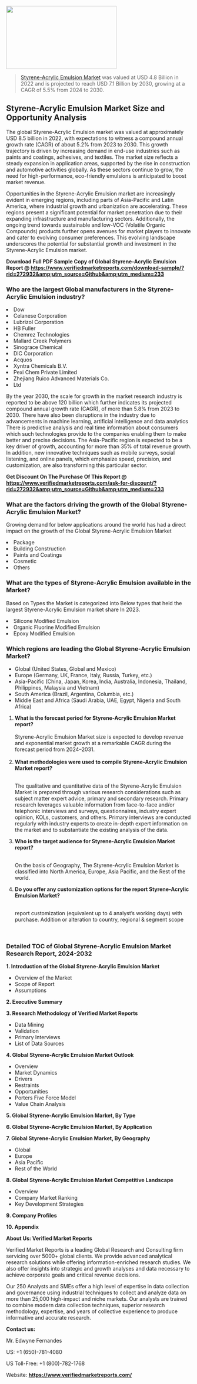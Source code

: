 <img src="https://ffe5etoiles.com/wp-content/uploads/2024/12/MST1-300x171.png" alt="" width="300" height="171" class="alignnone size-medium wp-image-20088" /><blockquote><p><p><a href="https://www.verifiedmarketreports.com/download-sample/?rid=272932&utm_source=Github&utm_medium=233" target="_blank">Styrene-Acrylic Emulsion Market</a> was valued at USD 4.8 Billion in 2022 and is projected to reach USD 7.1 Billion by 2030, growing at a CAGR of 5.5% from 2024 to 2030.</p></blockquote><p><h2>Styrene-Acrylic Emulsion Market Size and Opportunity Analysis</h2> <p>The global Styrene-Acrylic Emulsion market was valued at approximately USD 8.5 billion in 2022, with expectations to witness a compound annual growth rate (CAGR) of about 5.2% from 2023 to 2030. This growth trajectory is driven by increasing demand in end-use industries such as paints and coatings, adhesives, and textiles. The market size reflects a steady expansion in application areas, supported by the rise in construction and automotive activities globally. As these sectors continue to grow, the need for high-performance, eco-friendly emulsions is anticipated to boost market revenue.</p> <p>Opportunities in the Styrene-Acrylic Emulsion market are increasingly evident in emerging regions, including parts of Asia-Pacific and Latin America, where industrial growth and urbanization are accelerating. These regions present a significant potential for market penetration due to their expanding infrastructure and manufacturing sectors. Additionally, the ongoing trend towards sustainable and low-VOC (Volatile Organic Compounds) products further opens avenues for market players to innovate and cater to evolving consumer preferences. This evolving landscape underscores the potential for substantial growth and investment in the Styrene-Acrylic Emulsion market.</p> </p><p class=""><strong>Download Full PDF Sample Copy of Global Styrene-Acrylic Emulsion Report @ <a href="https://www.verifiedmarketreports.com/download-sample/?rid=272932&amp;utm_source=Github&amp;utm_medium=233" target="_blank">https://www.verifiedmarketreports.com/download-sample/?rid=272932&amp;utm_source=Github&amp;utm_medium=233</a></strong></p><h3 id="" class="">Who are the largest Global manufacturers in the Styrene-Acrylic Emulsion industry?</h3><p><li>Dow</li><li> Celanese Corporation</li><li> Lubrizol Corporation</li><li> HB Fuller</li><li> Chemrez Technologies</li><li> Mallard Creek Polymers</li><li> Sinograce Chemical</li><li> DIC Corporation</li><li> Acquos</li><li> Xyntra Chemicals B.V.</li><li> Pexi Chem Private Limited</li><li> Zhejiang Ruico Advanced Materials Co.</li><li> Ltd</li></p><div class=""><div class="" dir="" data-message-author-role="" data-message-id="" data-message-model-slug=""><div class=""><div class=""><div class=""><div class="" dir="" data-message-author-role="" data-message-id="" data-message-model-slug=""><div class=""><div class=""><p>By the year 2030, the scale for growth in the market research industry is reported to be above 120 billion which further indicates its projected compound annual growth rate (CAGR), of more than 5.8% from 2023 to 2030. There have also been disruptions in the industry due to advancements in machine learning, artificial intelligence and data analytics There is predictive analysis and real time information about consumers which such technologies provide to the companies enabling them to make better and precise decisions. The Asia-Pacific region is expected to be a key driver of growth, accounting for more than 35% of total revenue growth. In addition, new innovative techniques such as mobile surveys, social listening, and online panels, which emphasize speed, precision, and customization, are also transforming this particular sector.</p><p><strong>Get Discount On The Purchase Of This Report @&nbsp; <a href="https://www.verifiedmarketreports.com/ask-for-discount/?rid=272932&amp;utm_source=Github&amp;utm_medium=233" target="_blank">https://www.verifiedmarketreports.com/ask-for-discount/?rid=272932&amp;utm_source=Github&amp;utm_medium=233</a></strong></p></div></div></div></div></div></div></div></div><h3 id="" class="">What are the factors driving the growth of the Global Styrene-Acrylic Emulsion Market?</h3><p id="" class="">Growing demand for below applications around the world has had a direct impact on the growth of the Global Styrene-Acrylic Emulsion Market</p><p id="" class=""><li>Package</li><li> Building Construction</li><li> Paints and Coatings</li><li> Cosmetic</li><li> Others</li></p><h3 id="" class="">What are the types of Styrene-Acrylic Emulsion available in the Market?</h3><p id="" class="">Based on Types the Market is categorized into Below types that held the largest Styrene-Acrylic Emulsion market share In 2023.</p><p id="" class=""><li>Silicone Modified Emulsion</li><li> Organic Fluorine Modified Emulsion</li><li> Epoxy Modified Emulsion</li></p><h3 id="" class="">Which regions are leading the Global Styrene-Acrylic Emulsion Market?</h3><ul><li>Global (United States, Global and Mexico)</li><li>Europe (Germany, UK, France, Italy, Russia, Turkey, etc.)</li><li>Asia-Pacific (China, Japan, Korea, India, Australia, Indonesia, Thailand, Philippines, Malaysia and Vietnam)</li><li>South America (Brazil, Argentina, Columbia, etc.)</li><li>Middle East and Africa (Saudi Arabia, UAE, Egypt, Nigeria and South Africa)</li></ul><p><ol><li><strong>What is the forecast period for Styrene-Acrylic Emulsion Market report?<br /></strong><br /><span data-sheets-root="1" data-sheets-value="{&quot;1&quot;:2,&quot;2&quot;:&quot;XXXX size is expected to develop revenue and exponential market growth at a remarkable CAGR during the forecast period from 2024&ndash;2030.&quot;}" data-sheets-userformat="{&quot;2&quot;:12674,&quot;4&quot;:{&quot;1&quot;:2,&quot;2&quot;:16776960},&quot;10&quot;:2,&quot;11&quot;:0,&quot;15&quot;:&quot;Arial&quot;,&quot;16&quot;:12}">Styrene-Acrylic Emulsion Market size is expected to develop revenue and exponential market growth at a remarkable CAGR during the forecast period from 2024&ndash;2031.</span><br /><br /></li><li><strong>What methodologies were used to compile Styrene-Acrylic Emulsion Market report?<br /><br /></strong><p>The qualitative and quantitative data of the&nbsp;Styrene-Acrylic Emulsion Market is prepared through various research considerations such as subject matter expert advice, primary and secondary research. Primary research leverages valuable information from face-to-face and/or telephonic interviews and surveys, questionnaires, industry expert opinion, KOLs, customers, and others. Primary interviews are conducted regularly with industry experts to create in-depth expert information on the market and to substantiate the existing analysis of the data.&nbsp;</p></li><li><strong>Who is the target audience for Styrene-Acrylic Emulsion Market report?<br /><br /></strong><p>On the basis of Geography, The&nbsp;Styrene-Acrylic Emulsion Market is classified into North America, Europe, Asia Pacific, and the Rest of the world.</p></li><li><strong>Do you offer any customization options for the report Styrene-Acrylic Emulsion Market?<br /><br /></strong><p>report customization (equivalent up to 4 analyst&rsquo;s working days) with purchase. Addition or alteration to country, regional &amp; segment scope</p><p>&nbsp;</p></li></ol></p><h3 id="" class="">Detailed TOC of Global Styrene-Acrylic Emulsion Market Research Report, 2024-2032</h3><p id="" class=""><strong>1. Introduction of the Global Styrene-Acrylic Emulsion Market</strong></p><ul><li>Overview of the Market</li><li>Scope of Report</li><li>Assumptions</li></ul><p id="" class=""><strong>2. Executive Summary</strong></p><p id="" class=""><strong>3. Research Methodology of&nbsp;Verified Market Reports</strong></p><ul><li>Data Mining</li><li>Validation</li><li>Primary Interviews</li><li>List of Data Sources</li></ul><p id="" class=""><strong>4. Global Styrene-Acrylic Emulsion Market Outlook</strong></p><ul><li>Overview</li><li>Market Dynamics</li><li>Drivers</li><li>Restraints</li><li>Opportunities</li><li>Porters Five Force Model</li><li>Value Chain Analysis</li></ul><p id="" class=""><strong>5. Global Styrene-Acrylic Emulsion Market, By&nbsp;Type</strong></p><p id="" class=""><strong>6. Global Styrene-Acrylic Emulsion Market, By Application</strong></p><p id="" class=""><strong>7. Global Styrene-Acrylic Emulsion Market, By Geography</strong></p><ul><li>Global</li><li>Europe</li><li>Asia Pacific</li><li>Rest of the World</li></ul><p id="" class=""><strong>8. Global Styrene-Acrylic Emulsion Market Competitive Landscape</strong></p><ul><li>Overview</li><li>Company Market Ranking</li><li>Key Development Strategies</li></ul><p id="" class=""><strong>9. Company Profiles</strong></p><p id="" class=""><strong>10. Appendix</strong></p><p id="" class=""><strong>About Us: Verified Market Reports</strong></p><p id="" class="">Verified Market Reports is a leading Global Research and Consulting firm servicing over 5000+ global clients. We provide advanced analytical research solutions while offering information-enriched research studies. We also offer insights into strategic and growth analyses and data necessary to achieve corporate goals and critical revenue decisions.</p><p id="" class="">Our 250 Analysts and SMEs offer a high level of expertise in data collection and governance using industrial techniques to collect and analyze data on more than 25,000 high-impact and niche markets. Our analysts are trained to combine modern data collection techniques, superior research methodology, expertise, and years of collective experience to produce informative and accurate research.</p><p id="" class=""><strong>Contact us:</strong></p><p id="" class="">Mr. Edwyne Fernandes</p><p id="" class="">US: +1 (650)-781-4080</p><p id="" class="">US Toll-Free: +1 (800)-782-1768</p><p id="" class="">Website: <a target="" data-test-app-aware-link=""><strong>https://www.verifiedmarketreports.com/</strong></a></p>
